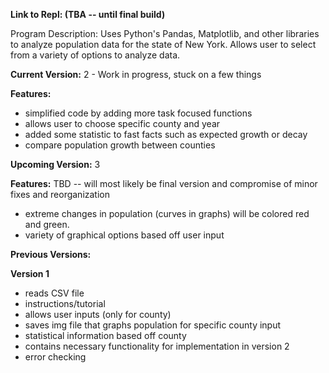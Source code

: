 **Link to Repl: (TBA -- until final build)**

Program Description: Uses Python's Pandas, Matplotlib, and other libraries to analyze population data for the state of New York. Allows user to select from a variety of options to analyze data.

**Current Version:** 2 - Work in progress, stuck on a few things

**Features:**
- simplified code by adding more task focused functions
- allows user to choose specific county and year
- added some statistic to fast facts such as expected growth or decay
- compare population growth between counties

**Upcoming Version:** 3

**Features:**
TBD -- will most likely be final version and compromise of minor fixes and reorganization
- extreme changes in population (curves in graphs) will be colored red and green.
- variety of graphical options based off user input

**Previous Versions:**

**Version 1**
- reads CSV file
- instructions/tutorial
- allows user inputs (only for county)
- saves img file that graphs population for specific county input
- statistical information based off county
- contains necessary functionality for implementation in version 2
- error checking

